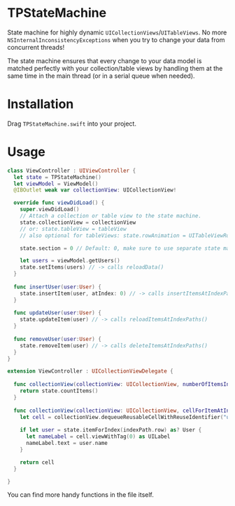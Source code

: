 TPStateMachine
==============

State machine for highly dynamic `UICollectionViews`/`UITableViews`. No more `NSInternalInconsistencyExceptions` when you try to change your data from concurrent threads!

The state machine ensures that every change to your data model is matched perfectly with your collection/table views by handling them at the same time in the main thread (or in a serial queue when needed).

# Installation

Drag `TPStateMachine.swift` into your project.

# Usage

```swift
class ViewController : UIViewController {
  let state = TPStateMachine()
  let viewModel = ViewModel()
  @IBOutlet weak var collectionView: UICollectionView!

  override func viewDidLoad() {
    super.viewDidLoad()
    // Attach a collection or table view to the state machine.
    state.collectionView = collectionView
    // or: state.tableView = tableView
    // also optional for tableViews: state.rowAnimation = UITableViewRowAnimation.Middle

    state.section = 0 // Default: 0, make sure to use separate state machines for each section.

    let users = viewModel.getUsers()
    state.setItems(users) // -> calls reloadData()
  }
  
  func insertUser(user:User) {
    state.insertItem(user, atIndex: 0) // -> calls insertItemsAtIndexPaths() call
  }
  
  func updateUser(user:User) {
    state.updateItem(user) // -> calls reloadItemsAtIndexPaths()
  }
  
  func removeUser(user:User) {
    state.removeItem(user) // -> calls deleteItemsAtIndexPaths()
  }
}

extension ViewController : UICollectionViewDelegate {
  
  func collectionView(collectionView: UICollectionView, numberOfItemsInSection section: Int) -> Int {
    return state.countItems()
  }
  
  func collectionView(collectionView: UICollectionView, cellForItemAtIndexPath indexPath: NSIndexPath) -> UICollectionViewCell {
    let cell = collectionView.dequeueReusableCellWithReuseIdentifier("userCell", forIndexPath: indexPath) as UICollectionViewCell
    
    if let user = state.itemForIndex(indexPath.row) as? User {
      let nameLabel = cell.viewWithTag(0) as UILabel
      nameLabel.text = user.name
    }

    return cell
  }

}

```
You can find more handy functions in the file itself.
